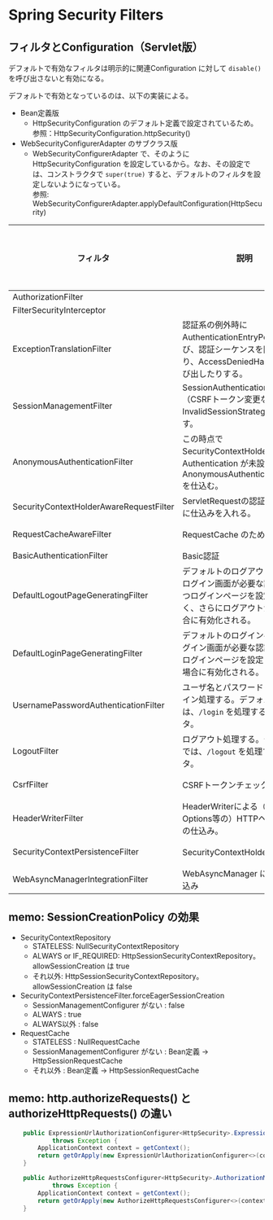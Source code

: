 # Spring Security Filters

## フィルタとConfiguration（Servlet版）

デフォルトで有効なフィルタは明示的に関連Configuration に対して `disable()` を呼び出さないと有効になる。

デフォルトで有効となっているのは、以下の実装による。
- Bean定義版
  - HttpSecurityConfiguration のデフォルト定義で設定されているため。  
参照：HttpSecurityConfiguration.httpSecurity() 
- WebSecurityConfigurerAdapter のサブクラス版
  - WebSecurityConfigurerAdapter で、そのように HttpSecurityConfiguration を設定しているから。なお、その設定では、コンストラクタで `super(true)` すると、デフォルトのフィルタを設定しないようになっている。   
参照: WebSecurityConfigurerAdapter.applyDefaultConfiguration(HttpSecurity)


|フィルタ|説明|関連Configuration|デフォルト
|--|--|--|--|
|AuthorizationFilter| | `http.authorizeHttpRequests()` |-
|FilterSecurityInterceptor| | `http.authorizeRequests()` |-
|ExceptionTranslationFilter | 認証系の例外時に AuthenticationEntryPoint を呼び、認証シーケンスを開始したり、AccessDeniedHandler を呼び出したりする。| `http.exceptionHandling()` |有効
|SessionManagementFilter | SessionAuthenticationStrategy（CSRFトークン変更など）、InvalidSessionStrategy を呼び出す。| `http.sessionManagement()`|有効
|AnonymousAuthenticationFilter | この時点で SecurityContextHolder の Authentication が未設定なら AnonymousAuthenticationToken を仕込む。|`http.anonymous()`|有効
|SecurityContextHolderAwareRequestFilter | ServletRequestの認証系メソッドに仕込みを入れる。| `http.servletApi()`|有効
|RequestCacheAwareFilter | RequestCache のための仕込み。| `http.requestCache()`|有効
|BasicAuthenticationFilter | Basic認証 | `http.httpBasic()` |-
|DefaultLogoutPageGeneratingFilter |デフォルトのログアウトページ。ログイン画面が必要な認証方式かつログインページを設定していなく、さらにログアウトが有効の場合に有効化される。|`http.formLogin()`、`http.oauth2Login()`|準有効
|DefaultLoginPageGeneratingFilter |デフォルトのログインページ。ログイン画面が必要な認証方式かつログインページを設定していない場合に有効化される。|`http.formLogin()`、`http.oauth2Login()`|準有効
|UsernamePasswordAuthenticationFilter |ユーザ名とパスワードによるログイン処理する。デフォルトでは、`/login` を処理するフィルタ。 |`http.formLogin()`|-
|LogoutFilter   |ログアウト処理する。デフォルトでは、`/logout` を処理するフィルタ。| `http.logout()`|有効
|CsrfFilter |CSRFトークンチェック。| `http.csrf()`|有効
|HeaderWriterFilter |HeaderWriterによる（X-Frame-Options等の）HTTPヘッダ追記の仕込み。| `http.headers()`|有効
|SecurityContextPersistenceFilter   |SecurityContextHolder の仕込み| `http.securityContext()`|有効
|WebAsyncManagerIntegrationFilter   |WebAsyncManager に対する仕込み | なし


## memo: SessionCreationPolicy の効果
- SecurityContextRepository
    - STATELESS: NullSecurityContextRepository
    - ALWAYS or IF_REQUIRED: HttpSessionSecurityContextRepository。allowSessionCreation は true
    - それ以外: HttpSessionSecurityContextRepository。allowSessionCreation は false
- SecurityContextPersistenceFilter.forceEagerSessionCreation
    - SessionManagementConfigurer がない : false
    - ALWAYS : true
    - ALWAYS以外 : false
- RequestCache
    - STATELESS : NullRequestCache
    - SessionManagementConfigurer がない : Bean定義 → HttpSessionRequestCache
    - それ以外 : Bean定義 → HttpSessionRequestCache 

## memo: http.authorizeRequests() と authorizeHttpRequests() の違い

```java
	public ExpressionUrlAuthorizationConfigurer<HttpSecurity>.ExpressionInterceptUrlRegistry authorizeRequests()
			throws Exception {
		ApplicationContext context = getContext();
		return getOrApply(new ExpressionUrlAuthorizationConfigurer<>(context)).getRegistry();
	}
```

```java
	public AuthorizeHttpRequestsConfigurer<HttpSecurity>.AuthorizationManagerRequestMatcherRegistry authorizeHttpRequests()
			throws Exception {
		ApplicationContext context = getContext();
		return getOrApply(new AuthorizeHttpRequestsConfigurer<>(context)).getRegistry();
	}
```

